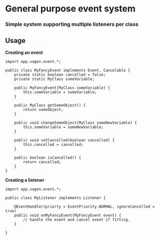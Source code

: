 # General purpose event system
### Simple system supporting multiple listeners per class

## Usage
**Creating an event**
```
import app.sagen.event.*;

public class MyFancyEvent implements Event, Cancelable {
    private static boolean cancelled = false;
    private static MyClass someVariable;
    
    public MyFancyEvent(MyClass someVariable) {
        this.someVariable = someVariable;
    }
    
    public MyClass getSomeObject() {
        return someObject;
    }
    
    public void changeSomeObject(MyClass someNewVariable) {
        this.someVariable = someNewVariable;
    }
    
    public void setCancelled(boolean cancelled) {
        this.cancelled = cancelled;
    }
    
    public boolean isCancelled() {
        return cancelled;
    }
}
```

**Creating a listener**
```
import app.sagen.event.*;

public class MyListener implements Listener {
    
    @EventHandler(priorty = EventPriority.NORMAL, ignoreCancelled = true)
    public void onMyFancyEvent(MyFancyEvent event) {
        // handle the event and cancel event if fitting.
    }
    
}
```
